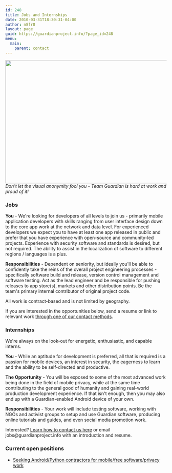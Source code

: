 ```yaml
---
id: 248
title: Jobs and Internships
date: 2010-03-31T18:30:31-04:00
author: n8fr8
layout: page
guid: https://guardianproject.info/?page_id=248
menu:
  main:
    parent: contact
---
```

[<img title="teamguardianhardatwork" src="https://guardianproject.info/wp-content/uploads/2010/03/teamguardianhardatwork.jpg" alt="" width="576" height="384" />  
](https://guardianproject.info/wp-content/uploads/2010/03/teamguardianhardatwork.jpg) _Don't let the visual anonymity fool you - Team Guardian is hard at work and proud of it!_

### Jobs

**You** - We're looking for developers of all levels to join us - primarily mobile application developers with skills ranging from user interface design down to the core app work at the network and data level. For experienced developers we expect you to have at least one app released in public and prefer that you have experience with open-source and community-led projects. Experience with security software and standards is desired, but not required. The ability to assist in the localization of software to different regions / languages is a plus.

**Responsibilities** - Dependent on seniority, but ideally you'll be able to confidently take the reins of the overall project engineering processes - specifically software build and release, version control management and software testing. Act as the lead engineer and be responsible for pushing releases to app store(s), markets and other distribution points. Be the team's primary internal contributor of original project code.

All work is contract-based and is not limited by geography.

If you are interested in the opportunities below, send a resume or link to relevant work [through one of our contact methods](https://guardianproject.info/contact/).

### Internships

We're always on the look-out for energetic, enthusiastic, and capable interns.

**You** - While an aptitude for development is preferred, all that is required is a passion for mobile devices, an interest in security, the eagerness to learn and the ability to be self-directed and productive.

**The Opportunity** - You will be exposed to some of the most advanced work being done in the field of mobile privacy, while at the same time contributing to the general good of humanity and gaining real-world production development experience. If that isn't enough, then you may also end up with a Guardian-enabled Android device of your own.

**Responsibilities** - Your work will include testing software, working with NGOs and activist groups to setup and use Guardian software, producing online tutorials and guides, and even social media promotion work.

Interested? [Learn how to contact us here](https://guardianproject.info/contact/) or email &#x6a;&#111;b&#x73;&#x40;gu&#x61;&#114;d&#x69;&#x61;np&#x72;&#111;j&#x65;&#x63;&#116;.&#x69;&#x6e;f&#x6f; with an introduction and resume.

### Current open positions

* [Seeking Android/Python contractors for mobile/free software/privacy work](../android-python-contractor/)

&nbsp;
